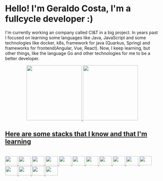 # Hello! I'm Geraldo Costa, I'm a fullcycle developer :)

I'm currently working an company called CI&T in a big project. In years past I focused on learning some languages like Java, JavaScript and some technologies like docker, k8s, framework for java (Quarkus, Spring) and frameworks for frontend(Angular, Vue, React).
Now, I keep learning, but other things, like the language Go and other technologies for me to be a better developer.

<div align="center">
  <a href="https://github.com/geraldocoosta">
  <img height="180em" src="https://github-readme-stats.vercel.app/api?username=geraldocoosta&show_icons=true&theme=dracula&include_all_commits=true&count_private=true"/>
  <img height="180em" src="https://github-readme-stats.vercel.app/api/top-langs/?username=geraldocoosta&layout=compact&langs_count=7&theme=dracula"/>
</div>

## Here are some stacks that I know and that I'm learning
<div style="display: inline_block"><br>
  <img height="30" width="40" src="https://cdn.jsdelivr.net/gh/devicons/devicon/icons/java/java-original.svg" />
  <img  height="30" width="40" src="https://cdn.jsdelivr.net/gh/devicons/devicon/icons/javascript/javascript-original.svg" />
  <img  height="30" width="40" src="https://cdn.jsdelivr.net/gh/devicons/devicon/icons/spring/spring-original.svg" />
  <img  height="30" width="40" src="https://cdn.jsdelivr.net/gh/devicons/devicon/icons/kubernetes/kubernetes-plain.svg" />
  <img  height="30" width="40" src="https://cdn.jsdelivr.net/gh/devicons/devicon/icons/vuejs/vuejs-original.svg" />
  <img  height="30" width="40" src="https://cdn.jsdelivr.net/gh/devicons/devicon/icons/angularjs/angularjs-original.svg" />
  <img  height="30" width="40" src="https://cdn.jsdelivr.net/gh/devicons/devicon/icons/css3/css3-original.svg" />
  <img  height="30" width="40" src="https://cdn.jsdelivr.net/gh/devicons/devicon/icons/html5/html5-original.svg" />
  <img  height="30" width="40" src="https://cdn.jsdelivr.net/gh/devicons/devicon/icons/react/react-original.svg" />
  <img  height="30" width="40" src="https://cdn.jsdelivr.net/gh/devicons/devicon/icons/docker/docker-original.svg" />
  <img  height="30" width="40" src="https://cdn.jsdelivr.net/gh/devicons/devicon/icons/go/go-original-wordmark.svg" />
  <img  height="30" width="40" src="https://cdn.jsdelivr.net/gh/devicons/devicon/icons/heroku/heroku-original.svg" />
  <img  height="30" width="40" src="https://cdn.jsdelivr.net/gh/devicons/devicon/icons/jenkins/jenkins-line.svg" />
  <img  height="30" width="40" src="https://cdn.jsdelivr.net/gh/devicons/devicon/icons/linux/linux-original.svg" />
  <img  height="30" width="40" src="https://cdn.jsdelivr.net/gh/devicons/devicon/icons/visualstudio/visualstudio-plain.svg" />
</div>
